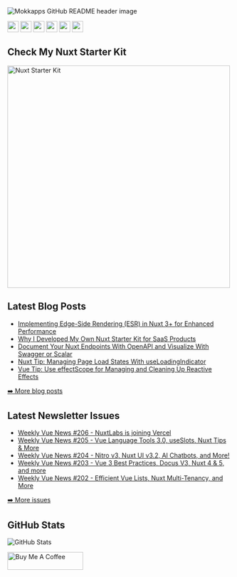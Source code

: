 <img src="https://github.com/Mokkapps/mokkapps/blob/master/header.png" alt="Mokkapps GitHub README header image">
<p><a href="https://www.x.com/mokkapps"><img src="https://img.shields.io/badge/twitter-%231DA1F2.svg?&style=for-the-badge&logo=twitter&logoColor=white" height=25></a> <a href="https://www.linkedin.com/in/mokkapps"><img src="https://img.shields.io/badge/linkedin-%230077B5.svg?&style=for-the-badge&logo=linkedin&logoColor=white" height=25></a> <a href="https://www.instagram.com/mokkapps/"><img src="https://img.shields.io/badge/instagram-%23E4405F.svg?&style=for-the-badge&logo=instagram&logoColor=white" height=25></a> <a href="https://www.youtube.com/@mokkapps"><img src="https://img.shields.io/badge/youtube-%2312100E.svg?&style=for-the-badge&logo=youtube&logoColor=white" height=25></a> <a href="https://medium.com/@MokkappsDev"><img src="https://img.shields.io/badge/medium-%2312100E.svg?&style=for-the-badge&logo=medium&logoColor=white" height=25></a> <a href="https://dev.to/mokkapps"><img src="https://img.shields.io/badge/DEV.TO-%230A0A0A.svg?&style=for-the-badge&logo=dev-dot-to&logoColor=white" height=25></a></p>
<h2>Check My Nuxt Starter Kit</h2>
  <a href="https://nuxtstarterkit.com" target="_blank" rel="noreferrer nofollow">
      <img src="https://mokkapps.twic.pics/nuxtstarterkit.com/promo.png" alt="Nuxt Starter Kit" height="500" >
    </a>
<h2>Latest Blog Posts</h2>
  <ul>
  <li><a href=https://mokkapps.de/blog/implementing-esr-nuxt target="_blank" rel="noreferrer nofollow">Implementing Edge-Side Rendering (ESR) in Nuxt 3+ for Enhanced Performance</a></li><li><a href=https://mokkapps.de/blog/why-i-developed-my-own-nuxt-starter-kit target="_blank" rel="noreferrer nofollow">Why I Developed My Own Nuxt Starter Kit for SaaS Products</a></li><li><a href=https://mokkapps.de/blog/document-your-nuxt-endpoints-with-open-api-and-visualize-with-swagger-or-scalar target="_blank" rel="noreferrer nofollow">Document Your Nuxt Endpoints With OpenAPI and Visualize With Swagger or Scalar</a></li><li><a href=https://mokkapps.de/vue-tips/managing-page-load-states-in-nuxt-with-use-loading-indicator target="_blank" rel="noreferrer nofollow">Nuxt Tip: Managing Page Load States With useLoadingIndicator</a></li><li><a href=https://mokkapps.de/vue-tips/use-effect-scope-for-managing-and-cleaning-up-reactive-effects target="_blank" rel="noreferrer nofollow">Vue Tip: Use effectScope for Managing and Cleaning Up Reactive Effects</a></li>
  </ul>
<p><a href="https://mokkapps.de/blog">➡️ More blog posts</a></p>
<h2>Latest Newsletter Issues</h2>
  <ul>
    <li><a href=https://weekly-vue.news/issues/v2/170 target="_blank" rel="noreferrer nofollow">Weekly Vue News #206 - NuxtLabs is joining Vercel</a></li><li><a href=https://weekly-vue.news/issues/v2/169 target="_blank" rel="noreferrer nofollow">Weekly Vue News #205 - Vue Language Tools 3.0, useSlots, Nuxt Tips & More</a></li><li><a href=https://weekly-vue.news/issues/v2/168 target="_blank" rel="noreferrer nofollow">Weekly Vue News #204 - Nitro v3, Nuxt UI v3.2, AI Chatbots, and More!</a></li><li><a href=https://weekly-vue.news/issues/v2/167 target="_blank" rel="noreferrer nofollow">Weekly Vue News #203 - Vue 3 Best Practices, Docus V3, Nuxt 4 & 5, and more</a></li><li><a href=https://weekly-vue.news/issues/v2/166 target="_blank" rel="noreferrer nofollow">Weekly Vue News #202 - Efficient Vue Lists, Nuxt Multi-Tenancy, and More</a></li>
  </ul>
<p><a href="https://weekly-vue.news/issues">➡️ More issues</a></p>
<h2>GitHub Stats</h2>
<p><img src="https://github-readme-stats.vercel.app/api?username=mokkapps&amp;show_icons=true" alt="GitHub Stats"></p>
  <a href="https://www.buymeacoffee.com/mokkapps" target="_blank" rel="noreferrer nofollow">
      <img src="https://cdn.buymeacoffee.com/buttons/default-red.png" alt="Buy Me A Coffee" height="40" width="170" >
    </a>